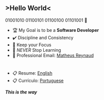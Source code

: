 ## >Hello World<

01001010 01100101 01100100 01101001 👾

- 🏆 My Goal is to be a **Software Developer**
- ✔️ Discipline and Consistency
- 🎯 Keep your Focus
- 🌱 _NEVER_ Stop Learning
- 📩 Professional Email: <a href="mailto:mathruxz@gmail.com">Matheus Reynaud</a>
#
- 📋 Resume: <a href="https://docs.google.com/document/d/15pltg3_aXor6Jcl5zcq6mpJBJSBc3C-em746yp5HwwQ/edit?usp=sharing">English </a>
- 📋 Currículo: <a href="https://docs.google.com/document/d/1A3wFEjMTIZlAgA0WgoTYXd2lcbJdKc0GXyH6PQNTiEw/edit?usp=sharing">Portuguese</a>

**_This is the way_**
